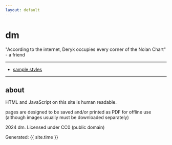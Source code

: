 ```yaml
---
layout: default
---
```


# dm

"According to the internet, Deryk occupies every corner of the Nolan Chart" - a friend

---

- [sample styles](/dd/sample)

---

## about

HTML and JavaScript on this site is human readable.

pages are designed to be saved and/or printed as PDF for offline use (although images usually must be downloaded separately)

2024 dm. Licensed under CC0 (public domain)

<p>Generated: {{ site.time }}</p>
